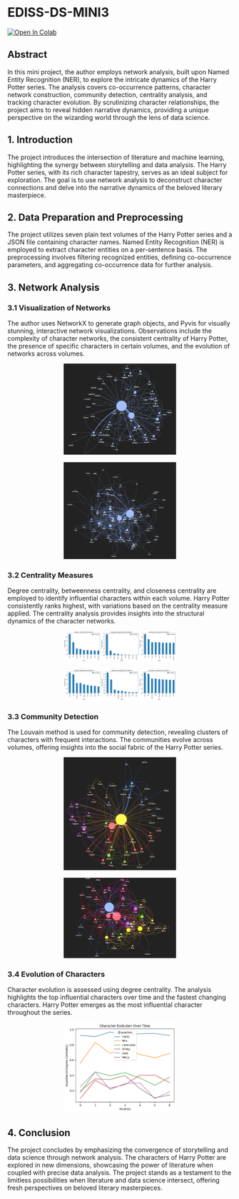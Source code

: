 # EDISS-DS-MINI3

[![Open In Colab](https://colab.research.google.com/assets/colab-badge.svg)](https://colab.research.google.com/drive/1k7ZhFB0vVlTaPP0AQBC1K2HGAdWqkeia?usp=sharing)

## Abstract
In this mini project, the author employs network analysis, built upon Named Entity Recognition (NER), to explore the intricate dynamics of the Harry Potter series. The analysis covers co-occurrence patterns, character network construction, community detection, centrality analysis, and tracking character evolution. By scrutinizing character relationships, the project aims to reveal hidden narrative dynamics, providing a unique perspective on the wizarding world through the lens of data science.

## 1. Introduction
The project introduces the intersection of literature and machine learning, highlighting the synergy between storytelling and data analysis. The Harry Potter series, with its rich character tapestry, serves as an ideal subject for exploration. The goal is to use network analysis to deconstruct character connections and delve into the narrative dynamics of the beloved literary masterpiece.

## 2. Data Preparation and Preprocessing
The project utilizes seven plain text volumes of the Harry Potter series and a JSON file containing character names. Named Entity Recognition (NER) is employed to extract character entities on a per-sentence basis. The preprocessing involves filtering recognized entities, defining co-occurrence parameters, and aggregating co-occurrence data for further analysis.

## 3. Network Analysis
### 3.1 Visualization of Networks
The author uses NetworkX to generate graph objects, and Pyvis for visually stunning, interactive network visualizations. Observations include the complexity of character networks, the consistent centrality of Harry Potter, the presence of specific characters in certain volumes, and the evolution of networks across volumes.
<p align="center">
<img src="results/Networks_for_book1.png" alt="Networks_for_book1" style="width:50%;">
</p>
<p align="center">
<img src="results/Networks_for_book2.png" alt="Networks_for_book1" style="width:50%;">
</p>


### 3.2 Centrality Measures
Degree centrality, betweenness centrality, and closeness centrality are employed to identify influential characters within each volume. Harry Potter consistently ranks highest, with variations based on the centrality measure applied. The centrality analysis provides insights into the structural dynamics of the character networks.
<p align="center">
<img src="results/Centrality Book1.png" alt="Centrality Book1" style="width:50%;">
</p>
<p align="center">
<img src="results/Centrality Book2.png" alt="Centrality Book2" style="width:50%;">
</p>


### 3.3 Community Detection
The Louvain method is used for community detection, revealing clusters of characters with frequent interactions. The communities evolve across volumes, offering insights into the social fabric of the Harry Potter series.
<p align="center">
<img src="results/Communities_for_book1.png" alt="Communities_for_book1" style="width:50%;">
</p>
<p align="center">
<img src="results/Communities_for_book2.png" alt="Communities_for_book2" style="width:50%;">
</p>


### 3.4 Evolution of Characters
Character evolution is assessed using degree centrality. The analysis highlights the top influential characters over time and the fastest changing characters. Harry Potter emerges as the most influential character throughout the series.
<p align="center">
<img src="results/Top6_Character_Evolution_Over_Time.png" alt="Top6_Character_Evolution_Over_Time" style="width:50%;">
</p>


## 4. Conclusion
The project concludes by emphasizing the convergence of storytelling and data science through network analysis. The characters of Harry Potter are explored in new dimensions, showcasing the power of literature when coupled with precise data analysis. The project stands as a testament to the limitless possibilities when literature and data science intersect, offering fresh perspectives on beloved literary masterpieces.
